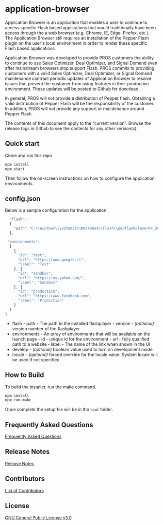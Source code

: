 # application-browser

Application Browser is an application that enables a user to continue to access specific Flash based applications that would traditionally have been access through the a web browser (e.g. Chrome, IE, Edge, Firefox, etc.).  The Application Browser still requires an installation of the Pepper Flash plugin on the user's local environment in order to render these specific Flash based applications.  

Application Browser was developed to provide PROS customers the ability to continue to use Sales Optimizer, Deal Optimizer, and Signal Demand even after mainstream browsers stop support Flash.   PROS commits to providing customers with a valid Sales Optimizer, Deal Optimizer, or Signal Demand maintenance contract periodic updates of Application Browser to resolve issues that prevent the customer from using features in their production environment.  These updates will be posted to Github for download.

In general, PROS will not provide a distribution of Pepper flash.  Obtaining a valid distribution of Pepper Flash will be the responsibility of the customer.  In addition, PROS will not provide any support or maintenance around Pepper Flash.

The contents of this document apply to the “current version”. Browse the release tags in Github to see the contents for any other version(s).

## Quick start

Clone and run this repo

```sh
npm install
npm start
```

Then follow the on-screen instructions on how to configure the application environments.

## config.json

Below is a sample configuration for the application

```javascript {
  "flash":
  {
    "path":"C:\\Windows\\System32\\Macromed\\Flash\\pepflashplayer64_28_0_0_137.dll"
  },

 "environments":
  [
    {
      "id": "test",
      "url": "https://www.google.it",
      "label": "Test"
    }, {
      "id": "sandbox",
      "url": "https://us.yahoo.com/",
      "label": "Sandbox"
    }, {
      "id": "production",
      "url": "https://www.facebook.com",
      "label": "Production"
    }
  ]
}
```

* flash - path - The path to the installed flashplayer - version - <i>(optional)</i> version number of the flashplayer
* environments - An array of environments that will be available on the launch page - id - unique id for the environment - url - fully qualified path to a website - label - The name of the link when shown in the UI
* develop - <i>(optional)</i> boolean value used to turn on development mode
* locale - <i>(optional)</i> forced override for the locale value. System locale will be used if not specified.

## How to Build

To build the installer, run the make command.

```sh
npm install
npm run make
```

Once complete the setup file will be in the `\out` folder.

## Frequently Asked Questions

[Frequently Asked Questions](FAQ.md)

## Release Notes

[Release Notes](RELEASENOTES.md)

## Contributors

[List of Contributors](CONTRIBUTORS)

## License

[GNU General Public License v3.0](LICENSE)
